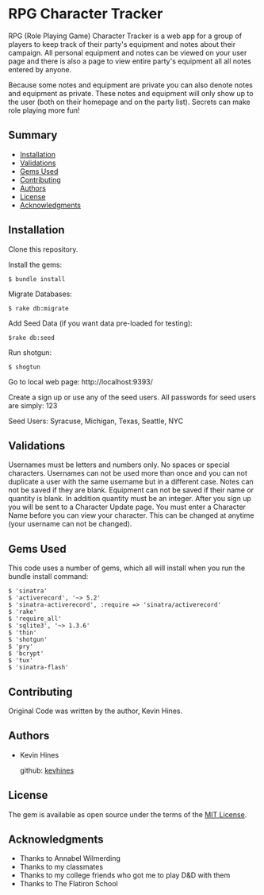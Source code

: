 # RPG Character Tracker

RPG (Role Playing Game) Character Tracker is a web app for a group of players to keep track of their party's equipment and notes about their campaign. All personal equipment and notes can be viewed on your user page and there is also a page to view entire party's equipment all all notes entered by anyone.

Because some notes and equipment are private you can also denote notes and equipment as private. These notes and equipment will only show up to the user (both on their homepage and on the party list). Secrets can make role playing more fun!

## Summary

  - [Installation](#Installation)
  - [Validations](#Validations)
  - [Gems Used](#gems-used)
  - [Contributing](#contributing)
  - [Authors](#authors)
  - [License](#license)
  - [Acknowledgments](#acknowledgments)

## Installation

Clone this repository.

Install the gems:

    $ bundle install

Migrate Databases:
    
    $ rake db:migrate

Add Seed Data (if you want data pre-loaded for testing):

    $rake db:seed

Run shotgun:

    $ shogtun

Go to local web page: http://localhost:9393/

Create a sign up or use any of the seed users. All passwords for seed users are simply: 123

Seed Users: Syracuse, Michigan, Texas, Seattle, NYC

## Validations

Usernames must be letters and numbers only. No spaces or special characters.
Usernames can not be used more than once and you can not duplicate a user with the same username but in a different case.
Notes can not be saved if they are blank.
Equipment can not be saved if their name or quantity is blank. In addition quantity must be an integer.
After you sign up you will be sent to a Character Update page. You must enter a Character Name before you can view your character. This can be changed at anytime (your username can not be changed).

## Gems Used

This code uses a number of gems, which all will install when you run the bundle install command:

    $ 'sinatra'
    $ 'activerecord', '~> 5.2'
    $ 'sinatra-activerecord', :require => 'sinatra/activerecord'
    $ 'rake'
    $ 'require_all'
    $ 'sqlite3', '~> 1.3.6'
    $ 'thin'
    $ 'shotgun'
    $ 'pry'
    $ 'bcrypt'
    $ 'tux'
    $ 'sinatra-flash'

## Contributing

Original Code was written by the author, Kevin Hines.

## Authors

  - Kevin Hines

    github: [kevhines](https://github.com/kevhines/)

## License

The gem is available as open source under the terms of the [MIT License](LICENSE.md).

## Acknowledgments

- Thanks to Annabel Wilmerding
- Thanks to my classmates
- Thanks to my college friends who got me to play D&D with them
- Thanks to The Flatiron School